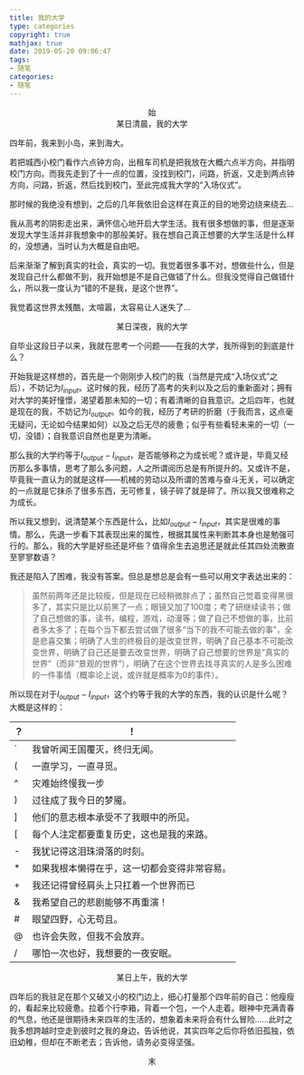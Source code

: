 ```yaml
---
title: 我的大学
type: categories
copyright: true
mathjax: true
date: 2019-05-20 09:06:47
tags:
- 随笔
categories:
- 随笔
---
```


<center>始</center>

<center>某日清晨，我的大学</center>

四年前，我来到小岛，来到海大。

若把城西小校门看作六点钟方向，出租车司机是把我放在大概六点半方向，并指明校门方向。而我先走到了十一点的位置，没找到校门，问路，折返，又走到两点钟方向，问路，折返，然后找到校门，至此完成我大学的“入场仪式”。

那时候的我绝没有想到，之后的几年我依旧会这样在真正的目的地旁边绕来绕去...

我从高考的阴影走出来，满怀信心地开启大学生活。我有很多想做的事，但是逐渐发现大学生活并非我想象中的那般美好。我在想自己真正想要的大学生活是什么样的，没想通，当时认为大概是自由吧。

后来渐渐了解到真实的社会，真实的一切。我觉着很多事不对，想做些什么，但是发现自己什么都做不到，我开始想是不是自己做错了什么。但我没觉得自己做错什么，所以我一度认为“错的不是我，是这个世界”。

我觉着这世界太残酷，太喧嚣，太容易让人迷失了...


<center>某日深夜，我的大学</center>

自毕业这段日子以来，我就在思考一个问题——在我的大学，我所得到的到底是什么？

开始我是这样想的，首先是一个刚刚步入校门的我（当然是完成“入场仪式”之后），不妨记为$I_{input}$。这时候的我，经历了高考的失利以及之后的重新面对；拥有对大学的美好憧憬，渴望着那未知的一切；有着清晰的自我意识。之后四年，也就是现在的我，不妨记为$I_{output}$。如今的我，经历了考研的折磨（于我而言，这点毫无疑问，无论如今结果如何）以及之后无尽的疲惫；似乎有些看轻未来的一切（一切，没错）；自我意识自然也是更为清晰。

那么我的大学约等于$I_{output} - I_{input}$，是否能够称之为成长呢？或许是，毕竟又经历那么多事情，思考了那么多问题，人之所谓阅历总是有所提升的。又或许不是，毕竟我一直认为的就是这样——机械的劳动以及所谓的苦难与奋斗无关，可以确定的一点就是它抹杀了很多东西，无可修复，镜子碎了就是碎了。所以我又很难称之为成长。

所以我又想到，说清楚某个东西是什么，比如$I_{output} - I_{input}$，其实是很难的事情。那么，先退一步看下其表现出来的属性，根据其属性来判断其本身也是勉强可行的。那么，我的大学是好些还是坏些？值得余生去追思还是就此任其四处流散直至寥寥数语？

我还是陷入了困难，我没有答案。但总是想总是会有一些可以用文字表达出来的：

>虽然前两年还是比较瘦，但是现在已经稍微胖点了；虽然自己觉着变得黑很多了，其实只是比以前黑了一点；眼镜又加了100度；考了研继续读书；做了自己想做的事，读书，编程，游戏，动漫等；做了自己不想做的事，比前者多太多了；在每个当下都去尝试做了很多“当下的我不可能去做的事”，全是悲喜交集；明确了人生的终极目的是改变世界，明确了自己基本不可能改变世界，明确了自己还是要去改变世界，明确了自己想要的世界是“真实的世界”（而非“景观的世界”），明确了在这个世界去找寻真实的人是多么困难的一件事情（概率论上说，或许就是概率为0的事件）。


所以现在对于$I_{output} - I_{input}$，这个约等于我的大学的东西，我的认识是什么呢？大概是这样的：


| ？ | ！ |
|--------|--------|
|    `    | 我曾听闻王国覆灭，终归无闻。       |
|(|一直学习，一直寻觅。|
|^|灾难始终慢我一步|
|)|过往成了我今日的梦魇。|
|]|他们的意志根本承受不了我眼中的所见。|
|[|每个人注定都要重复历史，这也是我的来路。|
|-|我犹记得这泪珠滑落的时刻。|
|*|如果我根本懒得在乎，这一切都会变得非常容易。|
|+|我还记得曾经肩头上只扛着一个世界而已|
|&|我希望自己的悲剧能够不再重演！|
|#|眼望四野，心无苟且。|
| @ |也许会失败，但我不会放弃。|
|    /    | 哪怕一次也好，我想要的一夜安眠。 |



<center>某日上午，我的大学</center>

​    四年后的我驻足在那个又破又小的校门边上，细心打量那个四年前的自己：他瘦瘦的，看起来比较疲惫。拉着个行李箱，背着一个包，一个人走着。眼神中充满青春的气息，他还是很期待未来四年的生活的，想象着未来将会有什么冒险......此时之我多想跨越时空走到彼时之我的身边，告诉他说，其实四年之后你将依旧孤独，依旧幼稚，但却在不断老去；告诉他，请务必变得坚强。

<center>末</center>